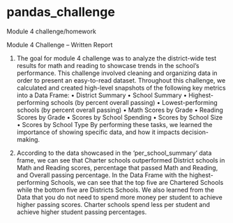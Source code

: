 # pandas_challenge
Module 4 challenge/homework 

Module 4 Challenge – Written Report

1. The goal for module 4 challenge was to analyze the district-wide test results for math and reading to showcase trends in the school’s performance. This challenge involved cleaning and organizing data in order to present an easy-to-read dataset. Throughout this challenge, we calculated and created high-level snapshots of the following key metrics into a Data Frame:
•	District Summary
•	School Summary
•	Highest-performing schools (by percent overall passing)
•	Lowest-performing schools (by percent overall passing)
•	Math Scores by Grade
•	Reading Scores by Grade
•	Scores by School Spending 
•	Scores by School Size
•	Scores by School Type
By performing these tasks, we learned the importance of showing specific data, and how it impacts decision-making. 

2. According to the data showcased in the ‘per_school_summary‘ data frame, we can see that Charter schools outperformed District schools in Math and Reading scores, percentage that passed Math and Reading, and Overall passing percentage. In the Data Frame with the highest-performing Schools, we can see that the top five are Chartered Schools while the bottom five are Districts Schools. 
We also learned from the Data that you do not need to spend more money per student to achieve higher passing scores. Charter schools spend less per student and achieve higher student passing percentages. 
